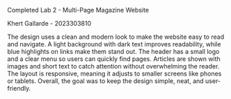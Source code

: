 Completed Lab 2 - Multi-Page Magazine Website

Khert Gallarde - 2023303810

The design uses a clean and modern look to make the website easy to read and navigate.
A light background with dark text improves readability, while blue highlights on links make them stand out.
The header has a small logo and a clear menu so users can quickly find pages.
Articles are shown with images and short text to catch attention without overwhelming the reader.
The layout is responsive, meaning it adjusts to smaller screens like phones or tablets. 
Overall, the goal was to keep the design simple, neat, and user-friendly.
